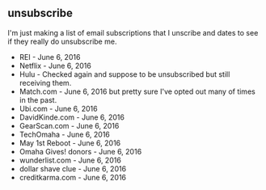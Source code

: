 unsubscribe
---

I'm just making a list of email subscriptions that I unscribe and dates to see if they really do unsubscribe me.

* REI - June 6, 2016
* Netflix - June 6, 2016
* Hulu - Checked again and suppose to be unsubscribed but still receiving them.
* Match.com - June 6, 2016 but pretty sure I've opted out many of times in the past.
* Ubi.com - June 6, 2016
* DavidKinde.com - June 6, 2016
* GearScan.com - June 6, 2016
* TechOmaha - June 6, 2016
* May 1st Reboot - June 6, 2016
* Omaha Gives! donors - June 6, 2016
* wunderlist.com - June 6, 2016
* dollar shave clue - June 6, 2016
* creditkarma.com - June 6, 2016

